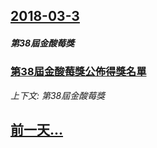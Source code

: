 ## [2018-03-3](/news/2018/03/3/index.md)

##### 第38屆金酸莓獎
### [第38屆金酸莓獎公佈得獎名單 ](/news/2018/03/3/第38屆金酸莓獎公佈得獎名單.md)
_上下文: 第38屆金酸莓獎_

## [前一天...](/news/2018/03/2/index.md)

